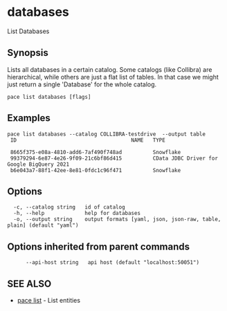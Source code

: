 # databases

List Databases

## Synopsis

Lists all databases in a certain catalog. Some catalogs (like Collibra) are hierarchical, while others are just a flat list of tables. In that case we might just return a single 'Database' for the whole catalog.

```
pace list databases [flags]
```

## Examples

```
pace list databases --catalog COLLIBRA-testdrive  --output table
 ID                                     NAME   TYPE

 8665f375-e08a-4810-add6-7af490f748ad          Snowflake
 99379294-6e87-4e26-9f09-21c6bf86d415          CData JDBC Driver for Google BigQuery 2021
 b6e043a7-88f1-42ee-8e81-0fdc1c96f471          Snowflake
```

## Options

```
  -c, --catalog string   id of catalog
  -h, --help             help for databases
  -o, --output string    output formats [yaml, json, json-raw, table, plain] (default "yaml")
```

## Options inherited from parent commands

```
      --api-host string   api host (default "localhost:50051")
```

## SEE ALSO

* [pace list](./) - List entities
